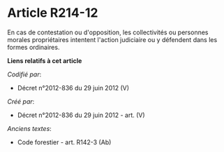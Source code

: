 # Article R214-12

En cas de contestation ou d'opposition, les collectivités ou personnes morales propriétaires intentent l'action judiciaire ou
y défendent dans les formes ordinaires.

**Liens relatifs à cet article**

_Codifié par_:

  - Décret n°2012-836 du 29 juin 2012 (V)

_Créé par_:

  - Décret n°2012-836 du 29 juin 2012 - art. (V)

_Anciens textes_:

  - Code forestier - art. R142-3 (Ab)
